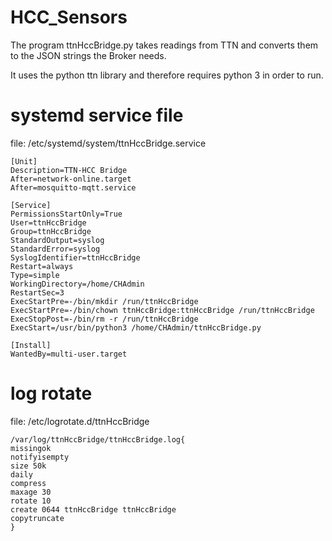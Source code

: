 # HCC_Sensors

The program ttnHccBridge.py takes readings from TTN and converts them to the JSON strings the Broker needs.

It uses the python ttn library and therefore requires python 3 in order to run.

# systemd service file #


file: /etc/systemd/system/ttnHccBridge.service
```
[Unit]
Description=TTN-HCC Bridge
After=network-online.target
After=mosquitto-mqtt.service

[Service]
PermissionsStartOnly=True
User=ttnHccBridge
Group=ttnHccBridge
StandardOutput=syslog
StandardError=syslog
SyslogIdentifier=ttnHccBridge
Restart=always
Type=simple
WorkingDirectory=/home/CHAdmin
RestartSec=3
ExecStartPre=-/bin/mkdir /run/ttnHccBridge
ExecStartPre=-/bin/chown ttnHccBridge:ttnHccBridge /run/ttnHccBridge
ExecStopPost=-/bin/rm -r /run/ttnHccBridge
ExecStart=/usr/bin/python3 /home/CHAdmin/ttnHccBridge.py

[Install]
WantedBy=multi-user.target
```
# log rotate #

file: /etc/logrotate.d/ttnHccBridge
```
/var/log/ttnHccBridge/ttnHccBridge.log{
missingok
notifyisempty
size 50k
daily
compress
maxage 30
rotate 10
create 0644 ttnHccBridge ttnHccBridge
copytruncate
}
```
